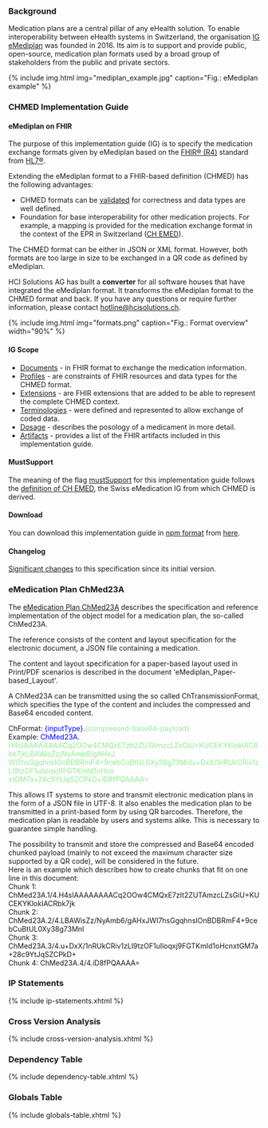 ### Background

Medication plans are a central pillar of any eHealth solution. To enable interoperability between eHealth systems in Switzerland, the organisation [IG eMediplan](https://emediplan.ch/) was founded in 2016. Its aim is to support and provide public, open-source, medication plan formats used by a broad group of stakeholders from the public and private sectors.

{% include img.html img="mediplan_example.jpg" caption="Fig.: eMediplan example" %}

### CHMED Implementation Guide

#### eMediplan on FHIR
The purpose of this implementation guide (IG) is to specify the medication exchange formats given by eMediplan based on the [FHIR® (R4)](http://hl7.org/fhir/R4/index.html) standard from [HL7®](https://www.hl7.org/).

Extending the eMediplan format to a FHIR-based definition (CHMED) has the following advantages:
* CHMED formats can be [validated](https://www.hl7.org/fhir/validation.html) for correctness and data types are well defined. 
* Foundation for base interoperability for other medication projects. For example, a mapping is provided for the medication exchange format in the context of the EPR in Switzerland ([CH EMED](http://fhir.ch/ig/ch-emed/index.html)).

The CHMED format can be either in JSON or XML format. However, both formats are too large in size to be exchanged in a QR code as defined by eMediplan.   

HCI Solutions AG has built a **converter** for all software houses that have integrated the eMediplan format. It transforms the eMediplan format to the CHMED format and back. If you have any questions or require further information, please contact <hotline@hcisolutions.ch>.

{% include img.html img="formats.png" caption="Fig.: Format overview" width="90%" %}

#### IG Scope
* [Documents](documents.html) - in FHIR format to exchange the medication information.
* [Profiles](profiles.html) - are constraints of FHIR resources and data types for the CHMED format.
* [Extensions](extensions.html) - are FHIR extensions that are added to be able to represent the complete CHMED context.
* [Terminologies](terminology.html) - were defined and represented to allow exchange of coded data.
* [Dosage](dosage.html) - describes the posology of a medicament in more detail.
* [Artifacts](artifacts.html) - provides a list of the FHIR artifacts included in this implementation guide.

#### MustSupport
The meaning of the flag [mustSupport](https://www.hl7.org/fhir/profiling.html#mustsupport) for this implementation guide follows the [definition of CH EMED](https://fhir.ch/ig/ch-emed/index.html#mustsupport), the Swiss eMedication IG from which CHMED is derived.

#### Download
You can download this implementation guide in [npm format](https://confluence.hl7.org/display/FHIR/NPM+Package+Specification) from [here](package.tgz).

#### Changelog
[Significant changes](changelog.html) to this specification since its initial version.

### eMedication Plan ChMed23A
The [eMedication Plan ChMed23A](https://emediplan.ch/wp-content/uploads/2023/09/20230815_eMediplan_ChMed23A_1.0-AND-eMediplan_ChMed23A_Posology_1.0.pdf) describes the specification and reference implementation of the object model for a medication plan, the so-called ChMed23A.

The reference consists of the content and layout specification for the electronic document, a JSON file containing a medication.

The content and layout specification for a paper-based layout used in Print/PDF scenarios is described in the document 'eMediplan_Paper-based_Layout'.

A ChMed23A can be transmitted using the so called ChTransmissionFormat, which specifies the type of the content and includes the compressed and Base64 encoded content.

ChFormat: <span style="color:blue;">{inputType}</span>.<span style="color:lightgreen;">{compressed-base64-payload}</span>     
Example: <span style="color:blue;">ChMed23A</span>.    
<span style="color:lightgreen;">H4sIAAAAAAAACq2OOw4CMQxE7zIt2ZUTAmzcLZsGiU+KUCEKYKlokIACRbk7jkLBAWisZz/NyAmb6/gAHxJ</span>      
<span style="color:lightgreen;">WI7hsGgqhnsIOnBDBRmF4+9cebCuBtUL0Xy38g73MnIu+DxX/1nRUkCRiv1zLl9tzOF1uIloqxj9FGTKmId1oHcn</span>      
<span style="color:lightgreen;">xtGM7a+28c9YtJqSZCPkD+iD8fPQAAAA=</span>      

This allows IT systems to store and transmit electronic medication plans in the form of a JSON file in UTF-8. It also enables the medication plan to be transmitted in a print-based form by using QR barcodes. Therefore, the medication plan is readable by users and systems alike. This is necessary to guarantee simple handling.

The possibility to transmit and store the compressed and Base64 encoded chunked payload (mainly to not exceed the maximum character size supported by a QR code), will be considered in the future.   
Here is an example which describes how to create chunks that fit on one line in this document:   
Chunk 1: ChMed23A.1/4.H4sIAAAAAAAACq2OOw4CMQxE7zIt2ZUTAmzcLZsGiU+KUCEKYKlokIACRbk7jk   
Chunk 2: ChMed23A.2/4.LBAWisZz/NyAmb6/gAHxJWI7hsGgqhnsIOnBDBRmF4+9cebCuBtUL0Xy38g73MnI   
Chunk 3: ChMed23A.3/4.u+DxX/1nRUkCRiv1zLl9tzOF1uIloqxj9FGTKmId1oHcnxtGM7a+28c9YtJqSZCPkD+   
Chunk 4: ChMed23A.4/4.iD8fPQAAAA=   


### IP Statements

{% include ip-statements.xhtml %}

### Cross Version Analysis

{% include cross-version-analysis.xhtml %}

### Dependency Table

{% include dependency-table.xhtml %}

### Globals Table

{% include globals-table.xhtml %}